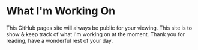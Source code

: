 # What I'm Working On
This GitHub pages site will always be public for your viewing. This site is to show & keep track of what I'm working on at the moment. Thank you for reading, have a wonderful rest of your day.
